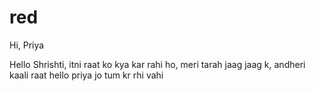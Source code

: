 # red
Hi, Priya



Hello Shrishti, itni raat ko kya kar rahi ho, meri tarah jaag jaag k, andheri kaali raat
hello priya jo tum kr rhi vahi
